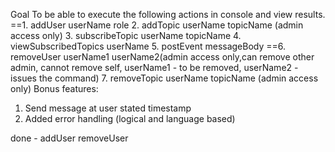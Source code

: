 Goal 
  To be able to execute the following actions in console and view results. 
  ==1. addUser userName role
  2. addTopic userName topicName (admin access only) 
  3. subscribeTopic userName topicName 
  4. viewSubscribedTopics userName 
  5. postEvent messageBody 
  ==6. removeUser userName1 userName2(admin access only,can remove other admin, cannot remove self, userName1 - to be removed, userName2 - issues the command)
  7. removeTopic userName topicName (admin access only) 
Bonus features: 
  1. Send message at user stated timestamp 
  2. Added error handling (logical and language based)



done - 
  addUser
  removeUser